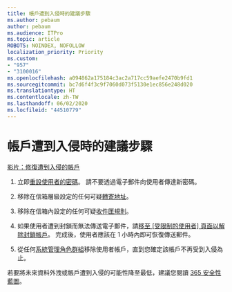 ```yaml
---
title: 帳戶遭到入侵時的建議步驟
ms.author: pebaum
author: pebaum
ms.audience: ITPro
ms.topic: article
ROBOTS: NOINDEX, NOFOLLOW
localization_priority: Priority
ms.custom:
- "957"
- "3100016"
ms.openlocfilehash: a094862a175184c3ac2a717cc59aefe2470b9fd1
ms.sourcegitcommit: bc7d6f4f3c9f7060d073f5130e1ec856e248d020
ms.translationtype: HT
ms.contentlocale: zh-TW
ms.lasthandoff: 06/02/2020
ms.locfileid: "44510779"
---
```

# <a name="recommended-steps-to-take-if-an-account-is-compromised"></a>帳戶遭到入侵時的建議步驟

[影片：修復遭到入侵的帳戶](https://www.microsoft.com/videoplayer/embed/RE2jvOb?pid=ocpVideo0-innerdiv-oneplayer&amp;postJsllMsg=true&amp;maskLevel=20&amp;autoplay=true)
  
1. 立即[重設使用者的密碼](https://docs.microsoft.com/microsoft-365/admin/add-users/reset-passwords)。 請不要透過電子郵件向使用者傳達新密碼。

2. 移除在信箱層級設定的任何可疑[轉寄地址](https://docs.microsoft.com/microsoft-365/admin/email/configure-email-forwarding)。

3. 移除在信箱內設定的任何可疑[收件匣規則](https://support.office.com/article/1433E3A0-7FB0-4999-B536-50E05CB67FED)。

4. 如果使用者遭到封鎖而無法傳送電子郵件，請[移至 [受限制的使用者] 頁面以解除封鎖帳戶](https://protection.office.com/?hash=/restrictedusers)。 完成後，使用者應該在 1 小時內即可恢復傳送郵件。

5. 從任何[系統管理角色群組](https://docs.microsoft.com/microsoft-365/admin/add-users/assign-admin-roles)移除使用者帳戶，直到您確定該帳戶不再受到入侵為止。

若要將未來資料外洩或帳戶遭到入侵的可能性降至最低，建議您閱讀 [365 安全性藍圖](https://docs.microsoft.com//office365/securitycompliance/security-roadmap)。
  